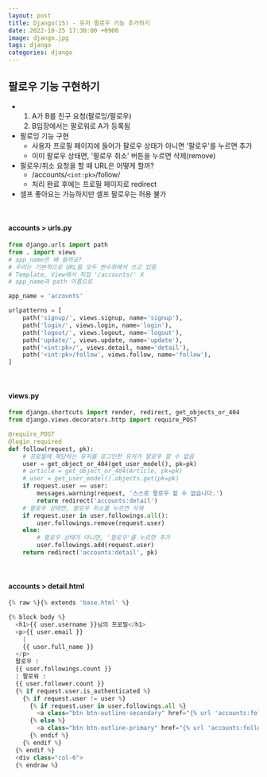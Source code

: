 ```yaml
---
layout: post
title: Django(15) - 유저 팔로우 기능 추가하기
date: 2022-10-25 17:30:00 +0900
image: django.jpg
tags: django
categories: django
---
```


## 팔로우 기능 구현하기

* 1. A가 B를 친구 요청(팔로잉/팔로우)
  2. B입장에서는 팔로워로 A가 등록됨
* 팔로잉 기능 구현
  * 사용자 프로필 페이지에 들어가 팔로우 상태가 아니면 '팔로우'를 누르면 추가
  * 이미 팔로우 상태면, '팔로우 취소' 버튼을 누르면 삭제(remove)
* 팔로우/취소 요청을 할 때 URL은 어떻게 할까?
  * /accounts/`<int:pk>`/follow/
  * 처리 완료 후에는 프로필 페이지로 redirect
* 셀프 좋아요는 가능하지만 셀프 팔로우는 허용 불가

<br>

#### accounts > urls.py

``` python
from django.urls import path
from . import views
# app_name은 왜 쓸까요?
# 우리는 기본적으로 URL을 모두 변수화해서 쓰고 있음
# Template, View에서 직접 '/accounts/' X 
# app_name과 path 이름으로 

app_name = 'accounts'

urlpatterns = [
    path('signup/', views.signup, name='signup'),
    path('login/', views.login, name='login'),
    path('logout/', views.logout, name='logout'),
    path('update/', views.update, name='update'),
    path('<int:pk>/', views.detail, name='detail'),
    path('<int:pk>/follow', views.follow, name='follow'),
]
```

<br>

#### views.py

``` python
from django.shortcuts import render, redirect, get_objects_or_404
from django.views.decorators.http import require_POST

@require_POST
@login_required
def follow(request, pk):
    # 프로필에 해당하는 유저를 로그인한 유저가 팔로우 할 수 없음
    user = get_object_or_404(get_user_model(), pk=pk)
    # article = get_object_or_404(Article, pk=pk)
    # user = get_user_model().objects.get(pk=pk)
    if request.user == user:
        messages.warning(request, '스스로 팔로우 할 수 없습니다.')
        return redirect('accounts:detail')
    # 팔로우 상태면, 팔로우 취소를 누르면 삭제
    if request.user in user.followings.all():
        user.followings.remove(request.user)
    else:
        # 팔로우 상태가 아니면, '팔로우'를 누르면 추가
        user.followings.add(request.user)
    return redirect('accounts:detail', pk)
```

<br>

#### accounts > detail.html

``` python
{% raw %}{% extends 'base.html' %}

{% block body %}
  <h1>{{ user.username }}님의 프로필</h1>
  <p>{{ user.email }}
    |
    {{ user.full_name }}
  </p>
  팔로우 :
  {{ user.followings.count }}
  | 팔로워 :
  {{ user.follower.count }}
  {% if request.user.is_authenticated %}
    {% if request.user != user %}
      {% if request.user in user.followings.all %}
        <a class="btn btn-outline-secondary" href="{% url 'accounts:follow' user.pk %}">팔로우 취소</a>
      {% else %}
        <a class="btn btn-outline-primary" href="{% url 'accounts:follow' user.pk %}">팔로우</a>
      {% endif %}
    {% endif %}
  {% endif %}
  <div class="col-6">
  {% endraw %}
```

<br>

